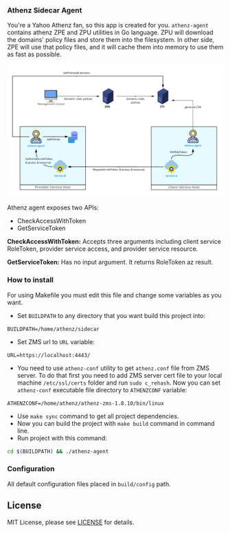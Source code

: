 ### Athenz Sidecar Agent
You're a Yahoo Athenz fan, so this app is created for you. `athenz-agent` contains athenz ZPE and ZPU utilities in Go language. 
ZPU will download the domains' policy files and store 
them into the filesystem. In other side, ZPE will use that policy files, and it will cache them into memory to use them as
fast as possible.

![flow](https://github.com/hamed-yousefi/athenz-agent/blob/master/docs/images/auth_flow.png)

Athenz agent exposes two APIs:
  - CheckAccessWithToken 
  - GetServiceToken

**CheckAccessWithToken:** Accepts three arguments including client service RoleToken, provider service access, 
and provider service resource.

**GetServiceToken:** Has no input argument. It returns RoleToken az result. 


### How to install
For using Makefile you must edit this file and change some variables as you want. 
* Set `BUILDPATH` to any directory that you want build this project into: 
``` 
BUILDPATH=/home/athenz/sidecar 
```

* Set ZMS url to `URL` variable:
```
URL=https://localhost:4443/
``` 

* You need to use `athenz-conf` utility to get `athenz.conf` file from ZMS server. To do that first you need to add ZMS 
server cert file to your local machine `/etc/ssl/certs` folder and run `sudo c_rehash`. Now you can set `athenz-conf` executable file directory
to `ATHENZCONF` variable:
```
ATHENZCONF=/home/athenz/athenz-zms-1.8.10/bin/linux
```
* Use `make sync` command to get all project dependencies.
* Now you can build the project with `make build` command in command line.
* Run project with this command:
```bash
cd $(BUILDPATH) && ./athenz-agent
```

### Configuration
All default configuration files placed in `build/config` path. 

## License
MIT License, please see [LICENSE](https://github.com/hamed-yousefi/athenz-agent/blob/master/LICENSE) for details.